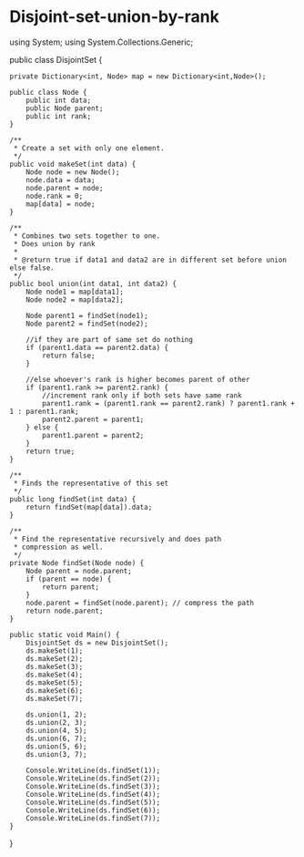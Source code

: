 # Disjoint-set-union-by-rank

using System;
using System.Collections.Generic;

public class DisjointSet {

    private Dictionary<int, Node> map = new Dictionary<int,Node>();

    public class Node {
        public int data;
        public Node parent;
        public int rank;
    }

    /**
     * Create a set with only one element.
     */
    public void makeSet(int data) {
        Node node = new Node();
        node.data = data;
        node.parent = node;
        node.rank = 0;
        map[data] = node;
    }

    /**
     * Combines two sets together to one.
     * Does union by rank
     *
     * @return true if data1 and data2 are in different set before union else false.
     */
    public bool union(int data1, int data2) {
        Node node1 = map[data1];
        Node node2 = map[data2];

        Node parent1 = findSet(node1);
        Node parent2 = findSet(node2);

        //if they are part of same set do nothing
        if (parent1.data == parent2.data) {
            return false;
        }

        //else whoever's rank is higher becomes parent of other
        if (parent1.rank >= parent2.rank) {
            //increment rank only if both sets have same rank
            parent1.rank = (parent1.rank == parent2.rank) ? parent1.rank + 1 : parent1.rank;
            parent2.parent = parent1;
        } else {
            parent1.parent = parent2;
        }
        return true;
    }

    /**
     * Finds the representative of this set
     */
    public long findSet(int data) {
        return findSet(map[data]).data;
    }

    /**
     * Find the representative recursively and does path
     * compression as well.
     */
    private Node findSet(Node node) {
        Node parent = node.parent;
        if (parent == node) {
            return parent;
        }
        node.parent = findSet(node.parent); // compress the path
        return node.parent;
    }

    public static void Main() {
        DisjointSet ds = new DisjointSet();
        ds.makeSet(1);
        ds.makeSet(2);
        ds.makeSet(3);
        ds.makeSet(4);
        ds.makeSet(5);
        ds.makeSet(6);
        ds.makeSet(7);

        ds.union(1, 2);
        ds.union(2, 3);
        ds.union(4, 5);
        ds.union(6, 7);
        ds.union(5, 6);
        ds.union(3, 7);

        Console.WriteLine(ds.findSet(1));
        Console.WriteLine(ds.findSet(2));
        Console.WriteLine(ds.findSet(3));
        Console.WriteLine(ds.findSet(4));
        Console.WriteLine(ds.findSet(5));
        Console.WriteLine(ds.findSet(6));
        Console.WriteLine(ds.findSet(7));
    }
}
